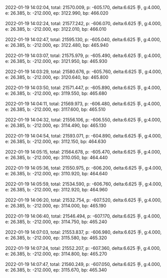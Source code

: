 2022-01-19 14:02:04, total: 21570.009, p: -605.170, delta:6.625 手, g:4.000, e: 26.385, b: -212.000, ep: 3122.990, bp: 466.020

2022-01-19 14:02:24, total: 21577.242, p: -606.070, delta:6.625 手, g:4.000, e: 26.385, b: -212.000, ep: 3122.010, bp: 466.010

2022-01-19 14:02:47, total: 21595.130, p: -605.040, delta:6.625 手, g:4.000, e: 26.385, b: -212.000, ep: 3122.480, bp: 465.940

2022-01-19 14:03:07, total: 21575.979, p: -605.490, delta:6.625 手, g:4.000, e: 26.385, b: -212.000, ep: 3121.950, bp: 465.930

2022-01-19 14:03:29, total: 21580.676, p: -605.760, delta:6.625 手, g:4.000, e: 26.385, b: -212.000, ep: 3120.640, bp: 465.800

2022-01-19 14:03:50, total: 21571.447, p: -605.890, delta:6.625 手, g:4.000, e: 26.385, b: -212.000, ep: 3119.550, bp: 465.680

2022-01-19 14:04:11, total: 21569.973, p: -606.480, delta:6.625 手, g:4.000, e: 26.385, b: -212.000, ep: 3117.600, bp: 465.510

2022-01-19 14:04:32, total: 21556.106, p: -606.550, delta:6.625 手, g:4.000, e: 26.385, b: -212.000, ep: 3114.490, bp: 465.130

2022-01-19 14:04:54, total: 21593.071, p: -604.890, delta:6.625 手, g:4.000, e: 26.385, b: -212.000, ep: 3112.150, bp: 464.630

2022-01-19 14:05:15, total: 21564.678, p: -605.470, delta:6.625 手, g:4.000, e: 26.385, b: -212.000, ep: 3110.050, bp: 464.440

2022-01-19 14:05:36, total: 21550.975, p: -606.200, delta:6.625 手, g:4.000, e: 26.385, b: -212.000, ep: 3110.920, bp: 464.640

2022-01-19 14:05:59, total: 21534.590, p: -606.760, delta:6.625 手, g:4.000, e: 26.385, b: -212.000, ep: 3112.920, bp: 464.960

2022-01-19 14:06:20, total: 21532.754, p: -607.520, delta:6.625 手, g:4.000, e: 26.385, b: -212.000, ep: 3114.000, bp: 465.190

2022-01-19 14:06:40, total: 21546.494, p: -607.170, delta:6.625 手, g:4.000, e: 26.385, b: -212.000, ep: 3114.750, bp: 465.240

2022-01-19 14:07:03, total: 21553.837, p: -606.980, delta:6.625 手, g:4.000, e: 26.385, b: -212.000, ep: 3115.580, bp: 465.320

2022-01-19 14:07:24, total: 21552.207, p: -607.360, delta:6.625 手, g:4.000, e: 26.385, b: -212.000, ep: 3114.800, bp: 465.270

2022-01-19 14:07:47, total: 21560.249, p: -607.050, delta:6.625 手, g:4.000, e: 26.385, b: -212.000, ep: 3115.670, bp: 465.340